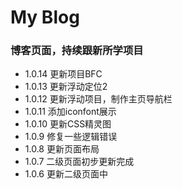 # My Blog
### 博客页面，持续跟新所学项目

- 1.0.14 更新项目BFC
- 1.0.13 更新浮动定位2
- 1.0.12 更新浮动项目，制作主页导航栏
- 1.0.11 添加iconfont展示
- 1.0.10 更新CSS精灵图 
- 1.0.9  修复一些逻辑错误
- 1.0.8  更新页面布局
- 1.0.7  二级页面初步更新完成
- 1.0.6  更新二级页面中